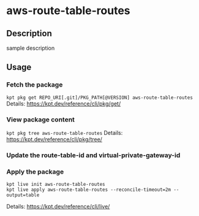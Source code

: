# aws-route-table-routes

## Description
sample description

## Usage

### Fetch the package
`kpt pkg get REPO_URI[.git]/PKG_PATH[@VERSION] aws-route-table-routes`
Details: https://kpt.dev/reference/cli/pkg/get/

### View package content
`kpt pkg tree aws-route-table-routes`
Details: https://kpt.dev/reference/cli/pkg/tree/

### Update the route-table-id and virtual-private-gateway-id 

### Apply the package
```
kpt live init aws-route-table-routes
kpt live apply aws-route-table-routes --reconcile-timeout=2m --output=table
```
Details: https://kpt.dev/reference/cli/live/

